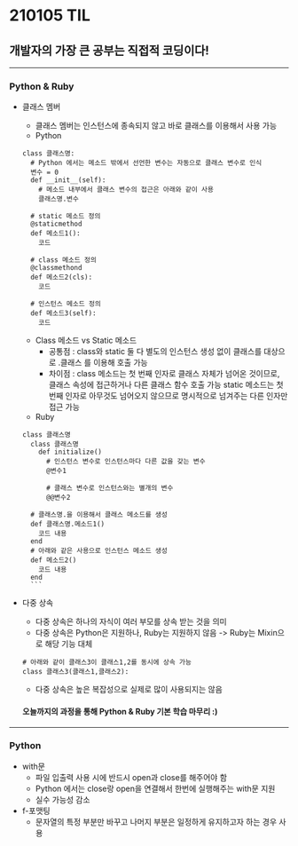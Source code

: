 # 210105 TIL
## 개발자의 가장 큰 공부는 직접적 코딩이다!
---------------------------
### Python & Ruby
  * 클래스 멤버
    * 클래스 멤버는 인스턴스에 종속되지 않고 바로 클래스를 이용해서 사용 가능
    * Python
    
    ```
    class 클래스명:
      # Python 에서는 메소드 밖에서 선언한 변수는 자동으로 클래스 변수로 인식
      변수 = 0 
      def __init__(self):
        # 메소드 내부에서 클래스 변수의 접근은 아래와 같이 사용
        클래스명.변수
      
      # static 메소드 정의
      @staticmethod
      def 메소드1():
        코드
      
      # class 메소드 정의
      @classmethond
      def 메소드2(cls):
        코드
      
      # 인스턴스 메소드 정의
      def 메소드3(self):
        코드
     ```   
      * Class 메소드 vs Static 메소드
        * 공통점 : class와 static 둘 다 별도의 인스턴스 생성 없이 클래스를 대상으로 .클래스 를 이용해 호출 가능
        * 차이점 : class 메소드는 첫 번째 인자로 클래스 자체가 넘어온 것이므로, 클래스 속성에 접근하거나 다른 클래스 함수 호출 가능
                   static 메소드는 첫 번째 인자로 아무것도 넘어오지 않으므로 명시적으로 넘겨주는 다른 인자만 접근 가능
      * Ruby
      
      ```
      class 클래스명
        class 클래스명
          def initialize()
            # 인스턴스 변수로 인스턴스마다 다른 값을 갖는 변수
            @변수1
            
            # 클래스 변수로 인스턴스와는 별개의 변수
            @@변수2
        
        # 클래스명.을 이용해서 클래스 메소드를 생성
        def 클래스명.메소드1() 
          코드 내용
        end
        # 아래와 같은 사용으로 인스턴스 메소드 생성
        def 메소드2()
          코드 내용
        end
        ```
    
  * 다중 상속
      * 다중 상속은 하나의 자식이 여러 부모를 상속 받는 것을 의미
      * 다중 상속은 Python은 지원하나, Ruby는 지원하지 않음 -> Ruby는 Mixin으로 해당 기능 대체
      ```
      # 아래와 같이 클래스3이 클래스1,2를 동시에 상속 가능
      class 클래스3(클래스1,클래스2):
      ```
      * 다중 상속은 높은 복잡성으로 실제로 많이 사용되지는 않음
      
      #### 오늘까지의 과정을 통해 Python & Ruby 기본 학습 마무리 :)
      
-----------------------------
### Python
 * with문
   * 파일 입출력 사용 시에 반드시 open과 close를 해주어야 함
   * Python 에서는 close랑 open을 연결해서 한번에 실행해주는 with문 지원
    * 실수 가능성 감소
 * f-포맷팅
   * 문자열의 특정 부분만 바꾸고 나머지 부분은 일정하게 유지하고자 하는 경우 사용
